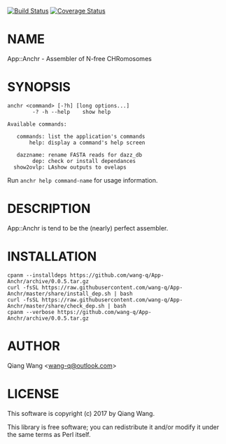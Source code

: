 [![Build Status](https://travis-ci.org/wang-q/App-Anchr.svg?branch=master)](https://travis-ci.org/wang-q/App-Anchr) [![Coverage Status](http://codecov.io/github/wang-q/App-Anchr/coverage.svg?branch=master)](https://codecov.io/github/wang-q/App-Anchr?branch=master)
# NAME

App::Anchr - Assembler of N-free CHRomosomes

# SYNOPSIS

    anchr <command> [-?h] [long options...]
            -? -h --help    show help

    Available commands:

       commands: list the application's commands
           help: display a command's help screen

       dazzname: rename FASTA reads for dazz_db
            dep: check or install dependances
      show2ovlp: LAshow outputs to ovelaps

Run `anchr help command-name` for usage information.

# DESCRIPTION

App::Anchr is tend to be the (nearly) perfect assembler.

# INSTALLATION

    cpanm --installdeps https://github.com/wang-q/App-Anchr/archive/0.0.5.tar.gz
    curl -fsSL https://raw.githubusercontent.com/wang-q/App-Anchr/master/share/install_dep.sh | bash
    curl -fsSL https://raw.githubusercontent.com/wang-q/App-Anchr/master/share/check_dep.sh | bash
    cpanm --verbose https://github.com/wang-q/App-Anchr/archive/0.0.5.tar.gz

# AUTHOR

Qiang Wang &lt;wang-q@outlook.com>

# LICENSE

This software is copyright (c) 2017 by Qiang Wang.

This library is free software; you can redistribute it and/or modify
it under the same terms as Perl itself.
